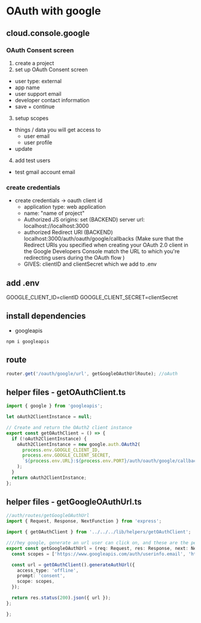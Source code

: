 # OAuth with google

## cloud.console.google

### OAuth Consent screen

1. create a project
2. set up OAuth Consent screen

- user type: external
- app name
- user support email
- developer contact information
- save + continue

3. setup scopes

- things / data you will get access to
  - user email
  - user profile
- update

4. add test users

- test gmail account email

### create credentials

- create credentials -> oauth client id
  - application type: web application
  - name: "name of project"
  - Authorized JS origins: set (BACKEND) server url: localhost://localhost:3000
  - authorized Redirect URI (BACKEND) localhost:3000/auth/oauth/google/callbacks
    (Make sure that the Redirect URIs you specified when creating your OAuth 2.0 client in the Google Developers Console match the URL to which you're redirecting users during the OAuth flow )
  - GIVES: clientID and clientSecret which we add to .env

## add .env

GOOGLE_CLIENT_ID=clientID
GOOGLE_CLIENT_SECRET=clientSecret

## install dependencies

- googleapis

```
npm i googleapis
```

## route

```ts
router.get('/oauth/google/url', getGoogleOAuthUrlRoute); //oAuth
```

## helper files - getOAuthClient.ts

```ts
import { google } from 'googleapis';

let oAuth2ClientInstance = null;

// Create and return the OAuth2 client instance
export const getOAuthClient = () => {
  if (!oAuth2ClientInstance) {
    oAuth2ClientInstance = new google.auth.OAuth2(
      process.env.GOOGLE_CLIENT_ID,
      process.env.GOOGLE_CLIENT_SECRET,
      `${process.env.URL}:${process.env.PORT}/auth/oauth/google/callback`, //backend url
    );
  }
  return oAuth2ClientInstance;
};
```

## helper files - getGoogleOAuthUrl.ts

```ts
//auth/routes/getGoogleOAuthUrl
import { Request, Response, NextFunction } from 'express';

import { getOAuthClient } from '../../../lib/helpers/getOAuthClient';

////hey google, generate an url user can click on, and these are the permissions i need access to - this will then be sent back to user to be send back to the auth server.
export const getGoogleOAuthUrl = (req: Request, res: Response, next: NextFunction) => {
  const scopes = ['https://www.googleapis.com/auth/userinfo.email', 'https://www.googleapis.com/auth/userinfo.profile'];

  const url = getOAuthClient().generateAuthUrl({
    access_type: 'offline',
    prompt: 'consent',
    scope: scopes,
  });

  return res.status(200).json({ url });
};

};
```
